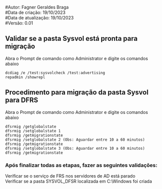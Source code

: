 #Autor: Fagner Geraldes Braga  
#Data de criação: 19/10/2023    
#Data de atualização: 19/10/2023  
#Versão: 0.01  

## Validar se a pasta Sysvol está pronta para migração
Abra o Prompt de comando como Administrator e digite os comandos abaixo
```
dcdiag /e /test:sysvolcheck /test:advertising 
repadmin /showrepl
```
## Procedimento para migração da pasta Sysvol para DFRS
Abra o Prompt de comando como Administrator e digite os comandos abaixo
```
dfsrmig /getglobalstate
dfsrmig /setglobalstate 1
dfsrmig /getmigrationstate
dfsrmig /setglobalstate 2 (Obs: Aguardar entre 10 a 60 minutos)
dfsrmig /getmigrationstate
dfsrmig /setglobalstate 3 (Obs: Aguardar entre 10 a 60 minutos)
dfsrmig /getmigrationstate
```
### Após finalizar todas as etapas, fazer as seguintes validações:  
Verificar se o serviço de FRS nos servidores de AD está parado  
Verificar se a pasta SYSVOL_DFSR localizada em C:\Windows foi criada
